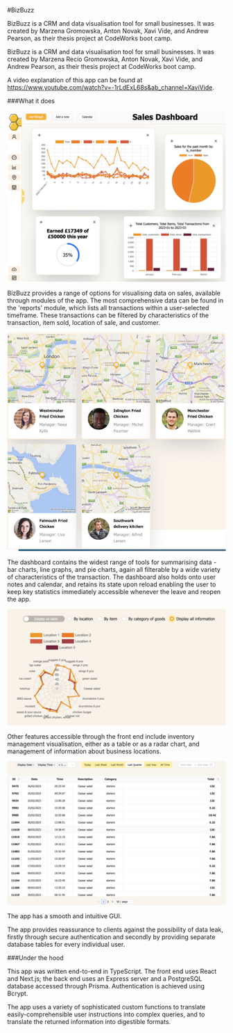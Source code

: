 #BizBuzz

BizBuzz is a CRM and data visualisation tool for small businesses. It was created by Marzena Gromowska, Anton Novak, Xavi Vide, and Andrew Pearson, as their thesis project at CodeWorks boot camp.

BizBuzz is a CRM and data visualisation tool for small businesses. It was created by Marzena Recio Gromowska, Anton Novak, Xavi Vide, and Andrew Pearson, as their thesis project at CodeWorks boot camp.

A video explanation of this app can be found at https://www.youtube.com/watch?v=-1rLdExL68s&ab_channel=XaviVide.

###What it does

![Screenshot of dashboard with multiple widgets open](./readme-assets/Dashboard-Screenshot.png)

BizBuzz provides a range of options for visualising data on sales, available through modules of the app. The most comprehensive data can be found in the 'reports' module, which lists all transactions within a user-selected timeframe. These transactions can be filtered by characteristics of the transaction, item sold, location of sale, and customer.

![Screenshot of locations page](./readme-assets/Locations-Screenshot.png)

The dashboard contains the widest range of tools for summarising data - bar charts, line graphs, and pie charts, again all filterable by a wide variety of characteristics of the transaction. The dashboard also holds onto user notes and calendar, and retains its state upon reload enabling the user to keep key statistics immediately accessible whenever the leave and reopen the app.

![Screenshot of inventory chart](./readme-assets/Inventory-Screenshot.png)

Other features accessible through the front end include inventory management visualisation, either as a table or as a radar chart, and management of information about business locations.

![Screenshot of a sales collation report](./readme-assets/Reports-Screenshot.png)

The app has a smooth and intuitive GUI.

The app provides reassurance to clients against the possibility of data leak, firstly through secure authentication and secondly by providing separate database tables for every individual user.


###Under the hood

This app was written end-to-end in TypeScript. The front end uses React and Next.js; the back end uses an Express server and a PostgreSQL database accessed through Prisma. Authentication is achieved using Bcrypt.

The app uses a variety of sophisticated custom functions to translate easily-comprehensible user instructions into complex queries, and to translate the returned information into digestible formats.
